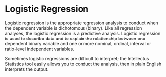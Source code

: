 # Logistic Regression <br>
Logistic regression is the appropriate regression analysis to conduct when the dependent variable is dichotomous (binary). Like all regression analyses, the logistic regression is a predictive analysis. Logistic regression is used to describe data and to explain the relationship between one dependent binary variable and one or more nominal, ordinal, interval or ratio-level independent variables.<br>

Sometimes logistic regressions are difficult to interpret; the Intellectus Statistics tool easily allows you to conduct the analysis, then in plain English interprets the output.<br>
